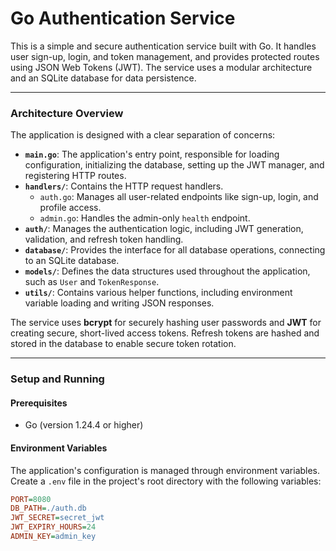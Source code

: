 # Go Authentication Service

This is a simple and secure authentication service built with Go. It handles user sign-up, login, and token management, and provides protected routes using JSON Web Tokens (JWT). The service uses a modular architecture and an SQLite database for data persistence.

---

### Architecture Overview

The application is designed with a clear separation of concerns:

* **`main.go`**: The application's entry point, responsible for loading configuration, initializing the database, setting up the JWT manager, and registering HTTP routes.
* **`handlers/`**: Contains the HTTP request handlers.
    * `auth.go`: Manages all user-related endpoints like sign-up, login, and profile access.
    * `admin.go`: Handles the admin-only `health` endpoint.
* **`auth/`**: Manages the authentication logic, including JWT generation, validation, and refresh token handling.
* **`database/`**: Provides the interface for all database operations, connecting to an SQLite database.
* **`models/`**: Defines the data structures used throughout the application, such as `User` and `TokenResponse`.
* **`utils/`**: Contains various helper functions, including environment variable loading and writing JSON responses.

The service uses **bcrypt** for securely hashing user passwords and **JWT** for creating secure, short-lived access tokens. Refresh tokens are hashed and stored in the database to enable secure token rotation.

---

### Setup and Running

#### Prerequisites

* Go (version 1.24.4 or higher)

#### Environment Variables

The application's configuration is managed through environment variables. Create a `.env` file in the project's root directory with the following variables:

```ini
PORT=8080
DB_PATH=./auth.db
JWT_SECRET=secret_jwt
JWT_EXPIRY_HOURS=24
ADMIN_KEY=admin_key
